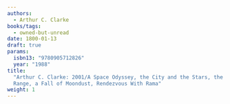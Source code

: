 ```yaml
---
authors:
  - Arthur C. Clarke
books/tags:
  - owned-but-unread
date: 1800-01-13
draft: true
params:
  isbn13: "9780905712826"
  year: "1988"
title:
  "Arthur C. Clarke: 2001/A Space Odyssey, the City and the Stars, the Deep
  Range, a Fall of Moondust, Rendezvous With Rama"
weight: 1
---
```


<!--more-->
